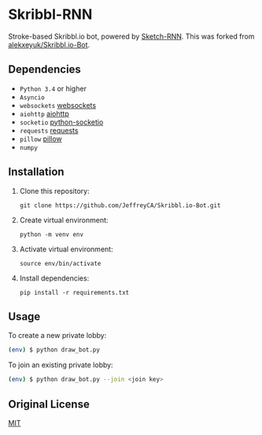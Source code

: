# Skribbl-RNN

Stroke-based Skribbl.io bot, powered by [Sketch-RNN](https://github.com/magenta/magenta/tree/master/magenta/models/sketch_rnn). This was forked from [alekxeyuk/Skribbl.io-Bot](https://github.com/alekxeyuk/Skribbl.io-Bot).

## Dependencies
- `Python 3.4` or higher
- `Asyncio`
- `websockets` [websockets](https://github.com/aaugustin/websockets)
- `aiohttp` [aiohttp](https://github.com/aio-libs/aiohttp/)
- `socketio` [python-socketio](https://github.com/miguelgrinberg/python-socketio)
- `requests` [requests](https://github.com/kennethreitz/requests)
- `pillow` [pillow](https://github.com/python-pillow/Pillow)
- `numpy`

## Installation
1. Clone this repository:
    ```
    git clone https://github.com/JeffreyCA/Skribbl.io-Bot.git
    ```

2. Create virtual environment:
    ```
    python -m venv env
    ```

3. Activate virtual environment:
    ```
    source env/bin/activate
    ```

4. Install dependencies:
    ```
    pip install -r requirements.txt
    ```

## Usage
To create a new private lobby:
```bash
(env) $ python draw_bot.py
```

To join an existing private lobby:
```bash
(env) $ python draw_bot.py --join <join key>
```

## Original License
[MIT](https://github.com/alekxeyuk/Skribbl.io-Bot/blob/master/LICENSE)
